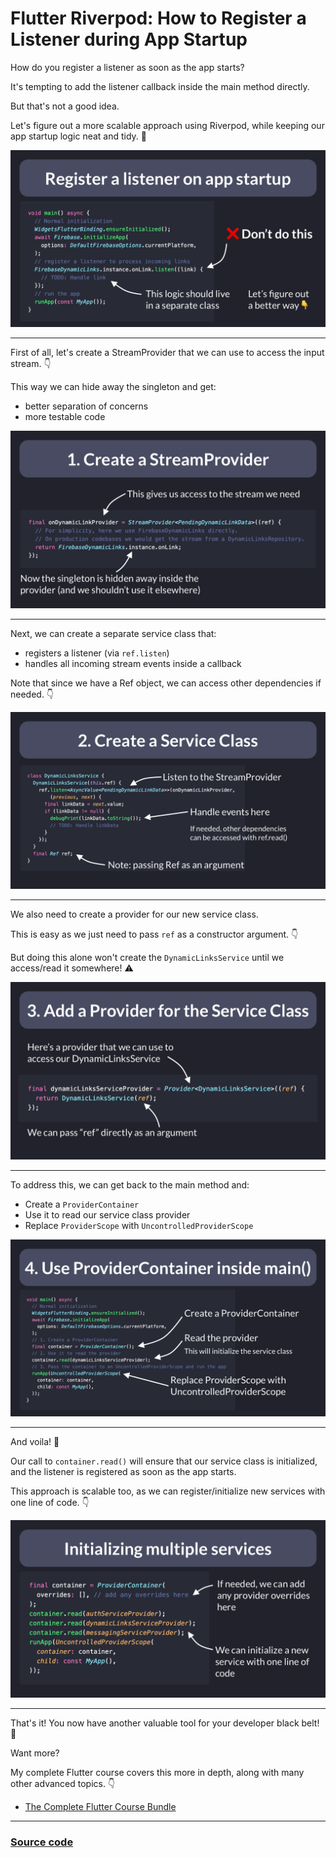 # Flutter Riverpod: How to Register a Listener during App Startup

How do you register a listener as soon as the app starts?

It's tempting to add the listener callback inside the main method directly.

But that's not a good idea.

Let's figure out a more scalable approach using Riverpod, while keeping our app startup logic neat and tidy. 🧵

![](059.1-register-listener-intro.png)

---

First of all, let's create a StreamProvider that we can use to access the input stream. 👇

This way we can hide away the singleton and get:

- better separation of concerns
- more testable code

![](059.2-stream-provider.png)

---

Next, we can create a separate service class that:

- registers a listener (via `ref.listen`)
- handles all incoming stream events inside a callback

Note that since we have a Ref object, we can access other dependencies if needed. 👇

![](059.3-service-class.png)

---

We also need to create a provider for our new service class.

This is easy as we just need to pass `ref` as a constructor argument. 👇

But doing this alone won't create the `DynamicLinksService` until we access/read it somewhere! ⚠️

![](059.4-add-provider.png)

---

To address this, we can get back to the main method and:

- Create a `ProviderContainer`
- Use it to read our service class provider
- Replace `ProviderScope` with `UncontrolledProviderScope`

![](059.5-provider-container.png)

---

And voila!  🏁

Our call to `container.read()` will ensure that our service class is initialized, and the listener is registered as soon as the app starts.

This approach is scalable too, as we can register/initialize new services with one line of code. 👇

![](059.6-multiple-providers.png)

---

That's it! You now have another valuable tool for your developer black belt! 🥋

Want more?

My complete Flutter course covers this more in depth, along with many other advanced topics. 👇

- [The Complete Flutter Course Bundle](https://codewithandrea.com/courses/complete-flutter-bundle/)

---

### [Source code](main.dart)